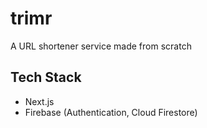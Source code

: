 # trimr

A URL shortener service made from scratch

## Tech Stack

* Next.js
* Firebase (Authentication, Cloud Firestore)
